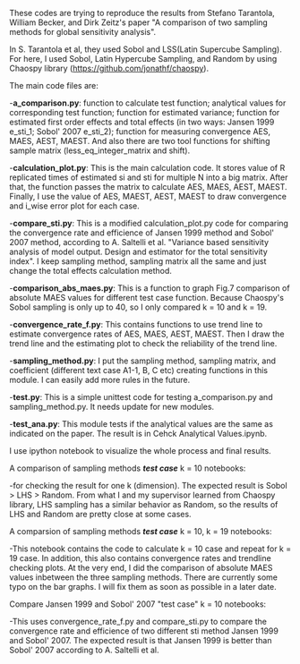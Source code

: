 These codes are trying to reproduce the results from Stefano Tarantola, William Becker, and Dirk Zeitz's paper "A comparison of two sampling methods for global sensitivity analysis".

In S. Tarantola et al, they used Sobol and LSS(Latin Supercube Sampling). For here, I used Sobol, Latin Hypercube Sampling, and Random by using Chaospy library (https://github.com/jonathf/chaospy).

The main code files are:

  -**a_comparison.py**: function to calculate test function; analytical values for corresponding test function; function for estimated variance; function for estimated first order effects and total effects (in two ways: Jansen 1999 e_sti_1; Sobol' 2007 e_sti_2); function for measuring convergence AES, MAES, AEST, MAEST. And also there are two tool functions for shifting sample matrix (less_eq_integer_matrix and shift).

  -**calculation_plot.py**: This is the main calculation code. It stores value of R replicated times of estimated si and sti for multiple N into a big matrix. After that, the function passes the matrix to calculate AES, MAES, AEST, MAEST. Finally, I use the value of AES, MAEST, AEST, MAEST to draw convergence and i_wise error plot for each case.
  
  -**compare_sti.py**: This is a modified calculation_plot.py code for comparing the convergence rate and efficience of Jansen 1999 method and Sobol' 2007 method, according to A. Saltelli et al. "Variance based sensitivity analysis of model output. Design and estimator for the total sensitivity index". I keep sampling method, sampling matrix all the same and just change the total effects calculation method.
  
  -**comparison_abs_maes.py**: This is a function to graph Fig.7 comparison of absolute MAES values for different test case function. Because Chaospy's Sobol sampling is only up to 40, so I only compared k = 10 and k = 19.
  
  -**convergence_rate_f.py**: This contains functions to use trend line to estimate convergence rates of AES, MAES, AEST, MAEST. Then I draw the trend line and the estimating plot to check the reliability of the trend line.
  
  -**sampling_method.py**: I put the sampling method, sampling matrix, and coefficient (different text case A1-1, B, C etc) creating functions in this module. I can easily add more rules in the future.
  
  -**test.py**: This is a simple unittest code for testing a_comparison.py and sampling_method.py. It needs update for new modules.
  
  -**test_ana.py**: This module tests if the analytical values are the same as indicated on the paper. The result is in Cehck Analytical Values.ipynb.
  
I use ipython notebook to visualize the whole process and final results.

A comparison of sampling methods **_test_ _case_** k = 10 notebooks: 

  -for checking the result for one k (dimension). The expected result is Sobol > LHS > Random. From what I and my supervisor learned from Chaospy library, LHS sampling has a similar behavior as Random, so the results of LHS and Random are pretty close at some cases.
  
A comparsion of sampling methods **_test_ _case_** k = 10, k = 19 notebooks:

  -This notebook contains the code to calculate k = 10 case and repeat for k = 19 case. In addition, this also contains convergence rates and trendline checking plots. At the very end, I did the comparison of absolute MAES values inbetween the three sampling methods. There are currently some typo on the bar graphs. I will fix them as soon as possible in a later date.
  
Compare Jansen 1999 and Sobol' 2007 "test case" k = 10 notebooks:

  -This uses convergence_rate_f.py and compare_sti.py to compare the convergence rate and efficience of two different sti method Jansen 1999 and Sobol' 2007. The expected result is that Jansen 1999 is better than Sobol' 2007 according to A. Saltelli et al.
